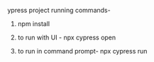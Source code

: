 ypress project running commands-

1) npm install

2) to run with UI - npx cypress open

3) to run in command prompt- npx cypress run
